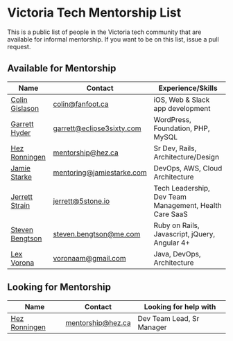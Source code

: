 # Victoria Tech Mentorship List

This is a public list of people in the Victoria tech community that are available for informal mentorship. If you want to be on this list, issue a pull request.


## Available for Mentorship


 Name                    | Contact                  | Experience/Skills  
-------------------------|--------------------------|--------------------
 [Colin Gislason](https://github.com/cgislason) | colin@fanfoot.ca  | iOS, Web & Slack app development  
 [Garrett Hyder](https://eclipse3sixty.com) | garrett@eclipse3sixty.com  | WordPress, Foundation, PHP, MySQL 
 [Hez Ronningen](https://github.com/hez) | mentorship@hez.ca | Sr Dev, Rails, Architecture/Design 
 [Jamie Starke](https://www.jamiestarke.com) | mentoring@jamiestarke.com  | DevOps, AWS, Cloud Architecture 
 [Jerrett Strain](https://www.linkedin.com/in/jerrett/) | jerrett@5stone.io  | Tech Leadership, Dev Team Management, Health Care SaaS  
 [Steven Bengtson](http://bengtson.ca) | steven.bengtson@me.com | Ruby on Rails, Javascript, jQuery, Angular 4+
 [Lex Vorona](https://vorona.ca) | voronaam@gmail.com | Java, DevOps, Architecture
 
## Looking for Mentorship

 Name                    | Contact                  | Looking for help with  
-------------------------|--------------------------|--------------------
 [Hez Ronningen](https://github.com/hez) | mentorship@hez.ca | Dev Team Lead, Sr Manager


